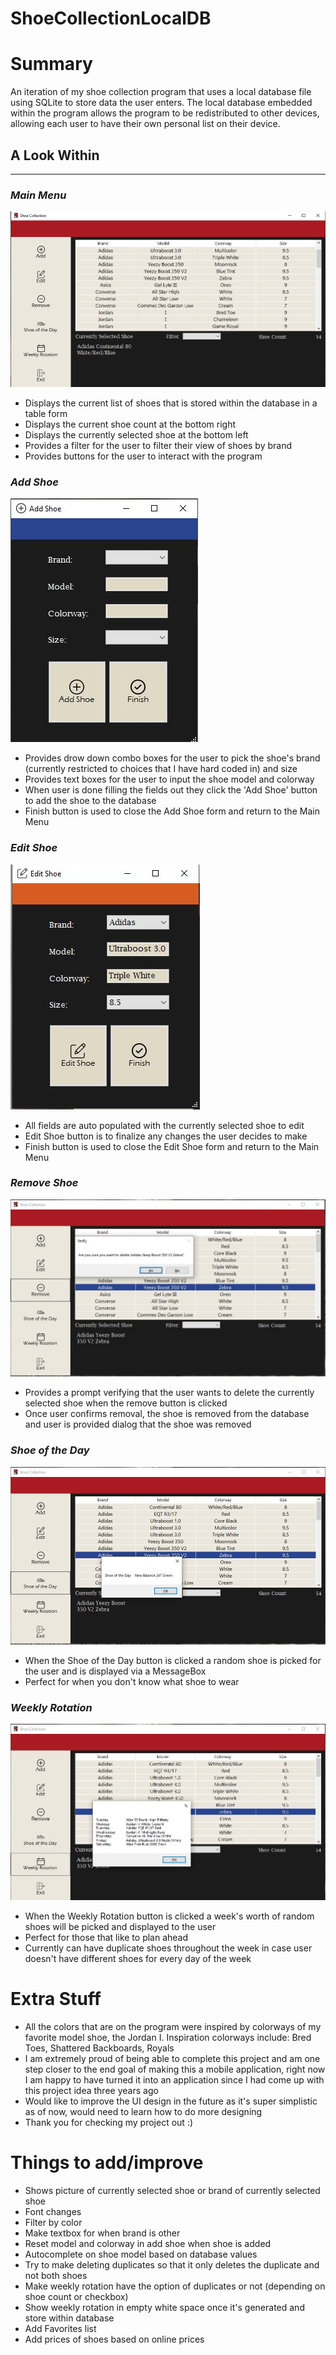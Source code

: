 # ShoeCollectionLocalDB
# Summary
An iteration of my shoe collection program that uses a local database file using SQLite to store data the user enters.
The local database embedded within the program allows the program to be redistributed to other devices, allowing each user
to have their own personal list on their device.

## A Look Within
-------------------
### _Main Menu_
![Main Menu](https://github.com/giancarlo-david/ShoeCollectionLocalDB/blob/master/Resources/Main%20Menu.JPG)
  * Displays the current list of shoes that is stored within the database in a table form
  * Displays the current shoe count at the bottom right
  * Displays the currently selected shoe at the bottom left
  * Provides a filter for the user to filter their view of shoes by brand
  * Provides buttons for the user to interact with the program
  
### _Add Shoe_
![Add Shoe](https://github.com/giancarlo-david/ShoeCollectionLocalDB/blob/master/Resources/Add%20Shoe.JPG)
  * Provides drow down combo boxes for the user to pick the shoe's brand (currently restricted to choices
  that I have hard coded in) and size
  * Provides text boxes for the user to input the shoe model and colorway
  * When user is done filling the fields out they click the 'Add Shoe' button to add the shoe to the database
  * Finish button is used to close the Add Shoe form and return to the Main Menu
  
### _Edit Shoe_
![Edit Shoe](https://github.com/giancarlo-david/ShoeCollectionLocalDB/blob/master/Resources/Edit%20Shoe.JPG)
  * All fields are auto populated with the currently selected shoe to edit
  * Edit Shoe button is to finalize any changes the user decides to make
  * Finish button is used to close the Edit Shoe form and return to the Main Menu
  
### _Remove Shoe_
![Remove Shoe](https://github.com/giancarlo-david/ShoeCollectionLocalDB/blob/master/Resources/Remove%20Shoe.JPG)
  * Provides a prompt verifying that the user wants to delete the currently selected shoe when the remove button is clicked
  * Once user confirms removal, the shoe is removed from the database and user is provided dialog that the shoe was removed
  
### _Shoe of the Day_
![Shoe of the Day](https://github.com/giancarlo-david/ShoeCollectionLocalDB/blob/master/Resources/Shoe%20of%20the%20Day.JPG)
  * When the Shoe of the Day button is clicked a random shoe is picked for the user and is displayed via a MessageBox
  * Perfect for when you don't know what shoe to wear

### _Weekly Rotation_
![Weekly Rotation](https://github.com/giancarlo-david/ShoeCollectionLocalDB/blob/master/Resources/Weekly%20Rotation.JPG)
  * When the Weekly Rotation button is clicked a week's worth of random shoes will be picked and displayed to the user
  * Perfect for those that like to plan ahead
  * Currently can have duplicate shoes throughout the week in case user doesn't have different shoes for every day of the week
  
# Extra Stuff
  * All the colors that are on the program were inspired by colorways of my favorite model shoe, the Jordan I. Inspiration 
  colorways include: Bred Toes, Shattered Backboards, Royals
  * I am extremely proud of being able to complete this project and am one step closer to the end goal of making this a
  mobile application, right now I am happy to have turned it into an application since I had come up with this project idea 
  three years ago
  * Would like to improve the UI design in the future as it's super simplistic as of now, would need to learn how to do more
  designing
  * Thank you for checking my project out :)

# Things to add/improve
 * Shows picture of currently selected shoe or brand of currently selected shoe
 * Font changes
 * Filter by color
 * Make textbox for when brand is other
 * Reset model and colorway in add shoe when shoe is added
 * Autocomplete on shoe model based on database values
 * Try to make deleting duplicates so that it only deletes the duplicate and not both shoes
 * Make weekly rotation have the option of duplicates or not (depending on shoe count or checkbox)
 * Show weekly rotation in empty white space once it's generated and store within database
 * Add Favorites list
 * Add prices of shoes based on online prices
 
 
